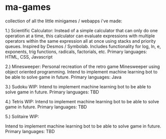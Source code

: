 # ma-games
collection of all the little minigames / webapps i've made:



1.) Scientific Calculator:
Instead of a simple calculator that can only do one operation at a time, this calculator can evaluate expressions with multiple operators within the same expression all at once using stacks and priority queues. Inspired by Desmos / Symbolab. Includes functionality for log, ln, e, exponents, trig functions, radicals, factorials, etc. 
Primary languages: HTML, CSS, Javascript

2.) Minesweeper:
Personal recreation of the retro game Minesweeper using object oriented programming. Intend to implement machine learning bot to be able to solve game in future. 
Primary languages: Java

3.) Sudoku WIP:
Intend to implement machine learning bot to be able to solve game in future.
Primary languages: TBD

4.) Tetris WIP:
Intend to implement machine learning bot to be able to solve game in future.
Primary languages: TBD

5.) Solitaire WIP:

Intend to implement machine learning bot to be able to solve game in future.
Primary languages: TBD
